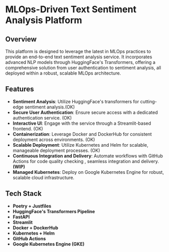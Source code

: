 
# MLOps-Driven Text Sentiment Analysis Platform

## Overview
This platform is designed to leverage the latest in MLOps practices to provide an end-to-end text sentiment analysis service. It incorporates advanced NLP models through HuggingFace's Transformers, offering a comprehensive solution from user authentication to sentiment analysis, all deployed within a robust, scalable MLOps architecture.


## Features
- **Sentiment Analysis**: Utilize HuggingFace's transformers for cutting-edge sentiment analysis.(OK)
- **Secure User Authentication**: Ensure secure access with a dedicated authentication service. (OK)
- **Interactive UI**: Engage with the service through a Streamlit-based frontend. (OK)
- **Containerization**: Leverage Docker and DockerHub for consistent deployment across environments. (OK)
- **Scalable Deployment**: Utilize Kubernetes and Helm for scalable, manageable deployment processes. (OK)
- **Continuous Integration and Delivery**: Automate workflows with GitHub Actions for code quality checking , seamless integration and delivery. **(WIP)**
- **Managed Kubernetes**: Deploy on Google Kubernetes Engine for robust, scalable cloud infrastructure.

## Tech Stack
- **Poetry + Justfiles**
- **HuggingFace's Transformers Pipeline**
- **FastAPI**
- **Streamlit**
- **Docker + DockerHub**
- **Kubernetes + Helm**
- **GitHub Actions**
- **Google Kubernetes Engine (GKE)**